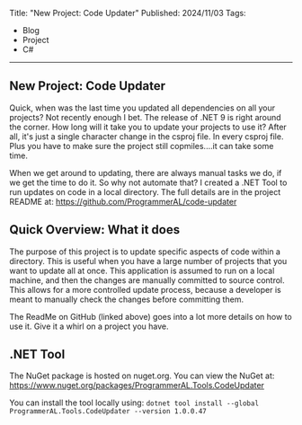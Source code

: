Title: "New Project: Code Updater"
Published: 2024/11/03
Tags: 
- Blog
- Project
- C#
---

## New Project: Code Updater

Quick, when was the last time you updated all dependencies on all your projects? Not recently enough I bet. The release of .NET 9 is right around the corner. How long will it take you to update your projects to use it? After all, it's just a single character change in the csproj file. In every csproj file. Plus you have to make sure the project still copmiles....it can take some time.

When we get around to updating, there are always manual tasks we do, if we get the time to do it. So why not automate that? I created a .NET Tool to run updates on code in a local directory. The full details are in the project README at: https://github.com/ProgrammerAL/code-updater

## Quick Overview: What it does

The purpose of this project is to update specific aspects of code within a directory. This is useful when you have a large number of projects that you want to update all at once. This application is assumed to run on a local machine, and then the changes are manually committed to source control. This allows for a more controlled update process, because a developer is meant to manually check the changes before committing them.

The ReadMe on GitHub (linked above) goes into a lot more details on how to use it. Give it a whirl on a project you have.

## .NET Tool

The NuGet package is hosted on nuget.org. You can view the NuGet at: https://www.nuget.org/packages/ProgrammerAL.Tools.CodeUpdater

You can install the tool locally using: `dotnet tool install --global ProgrammerAL.Tools.CodeUpdater --version 1.0.0.47`

